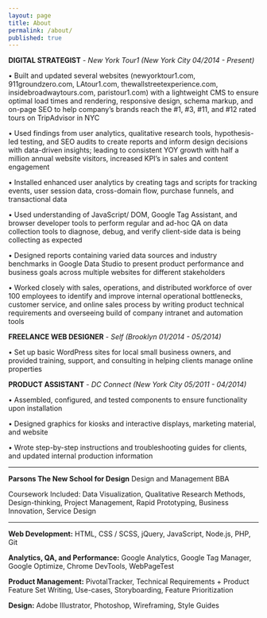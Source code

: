```yaml
---
layout: page
title: About
permalink: /about/
published: true
---
```

**DIGITAL STRATEGIST** -  _New York Tour1   (New York City    04/2014 - Present)_

•  Built and updated several websites (newyorktour1.com, 911groundzero.com, LAtour1.com, thewallstreetexperience.com, insidebroadwaytours.com, paristour1.com)  with a lightweight CMS to ensure optimal load times and rendering, responsive design, schema markup, and on-page SEO to help company’s brands reach the #1, #3, #11, and #12 rated tours on TripAdvisor in NYC

•  Used findings from user analytics, qualitative research tools, hypothesis-led testing, and SEO audits to create reports and inform design decisions with data-driven insights; leading to consistent YOY growth with half a million annual website visitors, increased KPI’s in sales and content engagement

•  Installed enhanced user analytics by creating tags and scripts for tracking events, user session data, cross-domain flow, purchase funnels, and transactional data

•  Used understanding of JavaScript/ DOM, Google Tag Assistant, and browser developer tools to perform regular and ad-hoc QA on data collection tools to diagnose, debug, and verify client-side data is being collecting as expected

•  Designed reports containing varied data sources and industry benchmarks in Google Data Studio to present product performance and business goals across multiple websites for different stakeholders

•  Worked closely with sales, operations, and distributed workforce of over 100 employees to identify and improve internal operational bottlenecks, customer service, and online sales process by writing product technical requirements and overseeing build of company intranet and automation tools



**FREELANCE WEB DESIGNER**  -  _Self         (Brooklyn   01/2014 - 05/2014)_

•  Set up basic WordPress sites for local small business owners, and provided training, support, and consulting in helping clients manage online properties



**PRODUCT ASSISTANT**  -  _DC Connect       (New York City   05/2011 -  04/2014)_

•  Assembled, configured, and tested components to ensure functionality upon installation

•  Designed graphics for kiosks and interactive displays, marketing material, and website

•  Wrote step-by-step instructions and troubleshooting guides for clients, and updated internal production information 

--------------------------

**Parsons The New School for Design**  Design and Management BBA

Coursework Included: Data Visualization, Qualitative Research Methods, Design-thinking, Project Management, Rapid Prototyping, Business Innovation, Service Design

---------------------------

**Web Development:**  HTML, CSS / SCSS, jQuery, JavaScript, Node.js, PHP, Git

**Analytics, QA, and Performance:**  Google Analytics, Google Tag Manager, Google Optimize, Chrome DevTools, WebPageTest

**Product Management:**  PivotalTracker, Technical Requirements + Product Feature Set Writing, Use-cases, Storyboarding, Feature Prioritization

**Design:**  Adobe Illustrator, Photoshop, Wireframing, Style Guides
